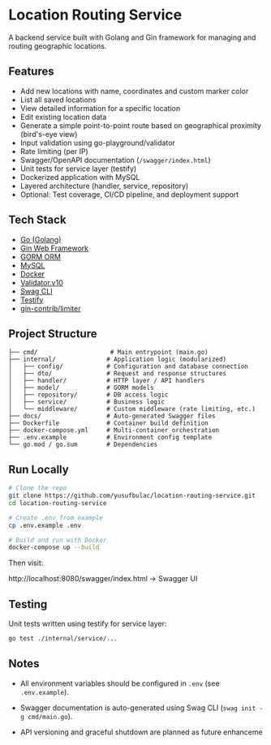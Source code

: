 # Location Routing Service

A backend service built with Golang and Gin framework for managing and routing geographic locations.

## Features

- Add new locations with name, coordinates and custom marker color
- List all saved locations
- View detailed information for a specific location
- Edit existing location data
- Generate a simple point-to-point route based on geographical proximity (bird's-eye view)
- Input validation using go-playground/validator
- Rate limiting (per IP)
- Swagger/OpenAPI documentation (```/swagger/index.html```)
- Unit tests for service layer (testify)
- Dockerized application with MySQL
- Layered architecture (handler, service, repository)
- Optional: Test coverage, CI/CD pipeline, and deployment support

## Tech Stack

- [Go (Golang)](https://golang.org/)
- [Gin Web Framework](https://github.com/gin-gonic/gin)
- [GORM ORM](https://gorm.io/)
- [MySQL](https://www.mysql.com/)
- [Docker](https://www.docker.com/)
- [Validator.v10](https://github.com/go-playground/validator)
- [Swag CLI](https://github.com/swaggo/swag)
- [Testify](https://github.com/stretchr/testify)
- [gin-contrib/limiter](https://github.com/gin-contrib/limiter)

## Project Structure

```
├── cmd/                    # Main entrypoint (main.go)
├── internal/              # Application logic (modularized)
│   ├── config/            # Configuration and database connection
│   ├── dto/               # Request and response structures
│   ├── handler/           # HTTP layer / API handlers
│   ├── model/             # GORM models
│   ├── repository/        # DB access logic
│   ├── service/           # Business logic
│   └── middleware/        # Custom middleware (rate limiting, etc.)
├── docs/                  # Auto-generated Swagger files
├── Dockerfile             # Container build definition
├── docker-compose.yml     # Multi-container orchestration
├── .env.example           # Environment config template
└── go.mod / go.sum        # Dependencies
```

## Run Locally

```bash
# Clone the repo
git clone https://github.com/yusufbulac/location-routing-service.git
cd location-routing-service

# Create .env from example
cp .env.example .env

# Build and run with Docker
docker-compose up --build
```

Then visit:

http://localhost:8080/swagger/index.html → Swagger UI

## Testing

Unit tests written using testify for service layer:

```bash
go test ./internal/service/...
```

## Notes

- All environment variables should be configured in ```.env``` (see ```.env.example```).

- Swagger documentation is auto-generated using Swag CLI (```swag init -g cmd/main.go```).

- API versioning and graceful shutdown are planned as future enhanceme